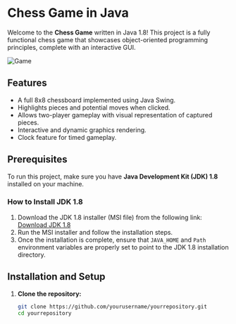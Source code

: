 # Chess Game in Java

Welcome to the **Chess Game** written in Java 1.8! This project is a fully functional chess game that showcases object-oriented programming principles, complete with an interactive GUI. 

![Game](/images/AttackMove.pngg)

## Features

- A full 8x8 chessboard implemented using Java Swing.
- Highlights pieces and potential moves when clicked.
- Allows two-player gameplay with visual representation of captured pieces.
- Interactive and dynamic graphics rendering.
- Clock feature for timed gameplay.

## Prerequisites

To run this project, make sure you have **Java Development Kit (JDK) 1.8** installed on your machine.

### How to Install JDK 1.8

1. Download the JDK 1.8 installer (MSI file) from the following link:
   [Download JDK 1.8](https://builds.openlogic.com/downloadJDK/openlogic-openjdk/8u432-b06/openlogic-openjdk-8u432-b06-windows-x64.msi)
2. Run the MSI installer and follow the installation steps.
3. Once the installation is complete, ensure that `JAVA_HOME` and `Path` environment variables are properly set to point to the JDK 1.8 installation directory.

## Installation and Setup

1. **Clone the repository:**
   ```bash
   git clone https://github.com/yourusername/yourrepository.git
   cd yourrepository
